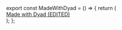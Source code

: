 <dyad-write path="src/components/made-with-dyad.tsx" description="write-description">
export const MadeWithDyad = () => {
  return (
    <div className="p-4 text-center">
      <a
        href="https://www.alifullstack.com/"
        target="_blank"
        rel="noopener noreferrer"
        className="text-sm text-gray-500 hover:text-gray-700 dark:text-gray-400 dark:hover:text-gray-200"
      >
        Made with Dyad (EDITED)
      </a>
    </div>
  );
};
</dyad-write>
